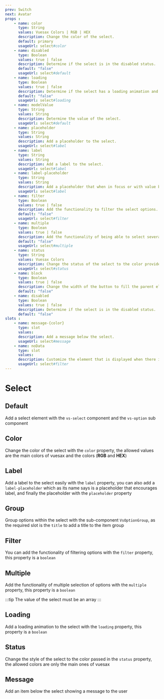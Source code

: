 ```yaml
---
prev: Switch
next: Avatar
props : 
    - name: color
      type: String
      values: Vuesax Colors | RGB | HEX
      description: Change the color of the select.
      default: primary
      usageUrl: select#color
    - name: disabled
      type: Boolean
      values: true | false
      description: Determine if the select is in the disabled status.
      default: "false"
      usageUrl: select#default
    - name: loading
      type: Boolean
      values: true | false
      description: Determine if the select has a loading animation and is disabled.
      default: "false"
      usageUrl: select#loading
    - name: modelValue
      type: String
      values: String
      description: Determine the value of the select.
      usageUrl: select#default
    - name: placeholder
      type: String
      values: String
      description: Add a placeholder to the select.
      usageUrl: select#label
    - name: label	
      type: String
      values: String
      description: Add a label to the select.
      usageUrl: select#label
    - name: label-placeholder	
      type: String
      values: String
      description: Add a placeholder that when in focus or with value becomes a label.
      usageUrl: select#label
    - name: filter
      type: Boolean
      values: true | false
      description: Add the functionality to filter the select options.
      default: "false"
      usageUrl: select#filter
    - name: multiple
      type: Boolean
      values: true | false
      description: Add the functionality of being able to select several options from a select.
      default: "false"
      usageUrl: select#multiple
    - name: status
      type: String
      values: Vuesax Colors
      description: Change the status of the select to the color provided.	
      usageUrl: select#status
    - name: block
      type: Boolean
      values: true | false
      description: Change the width of the button to fill the parent element.
      default: "false"
    - name: disabled
      type: Boolean
      values: true | false
      description: Determine if the select is in the disabled status.
      default: "false"
slots : 
    - name: message-{color}
      type: slot
      values:
      description: Add a message below the select.
      usageUrl: select#message
    - name: noData
      type: slot
      values:
      description: Customize the element that is displayed when there is no data after filtering.
      usageUrl: select#filter
---
```


# Select

<card>

## Default

Add a select element with the `vs-select` component and the `vs-option` sub component

</card>

<card subtitle="Color">

## Color

Change the color of the select with the `color` property, the allowed values ​​are the main colors of vuesax and the colors (**RGB** and **HEX**)

</card>

<card subtitle="Label">

## Label

Add a label to the select easily with the `label` property, you can also add a `label-placeholder` which as its name says is a placeholder that encourages label, and finally the placeholder with the `placeholder` property

</card>

<card subtitle="Group">

## Group

Group options within the select with the sub-component `VsOptionGroup`, as the required slot is the `title` to add a title to the item group

</card>

<card subtitle="Filter">

## Filter

You can add the functionality of filtering options with the `filter` property, this property is a `boolean`

</card>

<card subtitle="Multiple">

## Multiple

Add the functionality of multiple selection of options with the `multiple` property, this property is a `boolean`

:::tip
The value of the select must be an array
:::

</card>

<card subtitle="Loading">

## Loading

Add a loading animation to the select with the `loading` property, this property is a `boolean`

</card>

<card subtitle="Status">

## Status

Change the style of the select to the color passed in the `status` property, the allowed colors are only the main ones of vuesax

</card>

<card subtitle="Message">

## Message

Add an item below the select showing a message to the user

</card>

<script setup>
import Api from "../../../theme/global-components/template/API.tsx"
</script>

<Api/>
